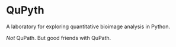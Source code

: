 # QuPyth

A laboratory for exploring quantitative bioimage analysis in Python.

*Not* QuPath.
But good friends with QuPath.